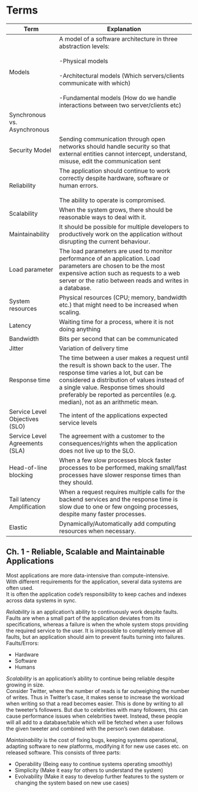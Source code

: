 # Terms

|Term|Explanation|
--|--
Models|A model of a software architecture in three abstraction levels:<br></br>-Physical models<br></br>-Architectural models (Which servers/clients communicate with which)<br></br>-Fundamental models (How do we handle interactions between two server/clients etc)
Synchronous vs. Asynchronous|
Security Model|Sending communication through open networks should handle security so that external entities cannot intercept, understand, misuse, edit the communication sent
Reliability|The application should continue to work correctly despite hardware, software or human errors.<br></br>The ability to operate is compromised.
Scalability|When the system grows, there should be reasonable ways to deal with it.
Maintainability|It should be possible for multiple developers to productively work on the application without disrupting the current behaviour.
Load parameter|The load parameters are used to monitor performance of an application. Load parameters are chosen to be the most expensive action such as requests to a web server or the ratio between reads and writes in a database.
System resources|Physical resources (CPU; memory, bandwidth etc.) that might need to be increased when scaling. 
Latency|Waiting time for a process, where it is not doing anything
Bandwidth|Bits per second that can be communicated
Jitter|Variation of delivery time
Response time|The time between a user makes a request until the result is shown back to the user. The response time varies a lot, but can be considered a distribution of values instead of a single value. Response times should preferably be reported as percentiles (e.g. median), not as an arithmetic mean. 
Service Level Objectives (SLO)|The intent of the applications expected service levels
Service Level Agreements (SLA)|The agreement with a customer to the consequences/rights when the application does not live up to the SLO.
Head-of-line blocking|When a few slow processes block faster processes to be performed, making small/fast processes have slower response times than they should.
Tail latency Amplification|When a request requires multiple calls for the backend services and the response time is slow due to one or few ongoing processes, despite many faster processes.
Elastic|Dynamically/Automatically add computing resources when necessary.

## Ch. 1 - Reliable, Scalable and Maintainable Applications
Most applications are more data-intensive than compute-intensive.  
With different requirements for the application, several data systems are often used.  
It is often the application code’s responsibility to keep caches and indexes across data systems in sync.

*Reliability* is an application’s ability to continuously work despite faults. Faults are when a small part of the application deviates from its specifications, whereas a failure is when the whole system stops providing the required service to the user. It is impossible to completely remove all faults, but an application should aim to prevent faults turning into failures.  
Faults/Errors:

- Hardware
- Software
- Humans

*Scalability* is an application’s ability to continue being reliable despite growing in size.  
Consider Twitter, where the number of reads is far outweighing the number of writes. Thus in Twitter’s case, it makes sense to increase the workload when writing so that a read becomes easier. This is done by writing to all the tweeter’s followers. But due to celebrities with many followers, this can cause performance issues when celebrities tweet. Instead, these people will all add to a database/table which will be fetched when a user follows the given tweeter and combined with the person’s own database.  

*Maintainability* is the cost of fixing bugs, keeping systems operational, adapting software to new platforms, modifying it for new use cases etc. on released software. This consists of three parts:  

- Operability (Being easy to continue systems operating smoothly)  
- Simplicity (Make it easy for others to understand the system)  
- Evolvability (Make it easy to develop further features to the system or changing the system based on new use cases)
